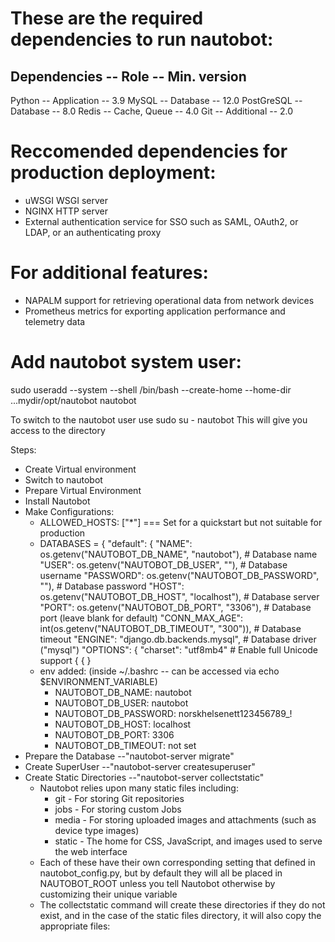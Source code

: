

# These are the required dependencies to run nautobot:
## Dependencies    -- Role         -- Min. version
Python          -- Application  -- 3.9
MySQL           -- Database     -- 12.0
PostGreSQL      -- Database     -- 8.0
Redis           -- Cache, Queue -- 4.0
Git             -- Additional   -- 2.0


# Reccomended dependencies for production deployment:
- uWSGI WSGI server
- NGINX HTTP server
- External authentication service for SSO such as SAML, OAuth2, or LDAP, or an authenticating proxy

# For additional features:
- NAPALM support for retrieving operational data from network devices
- Prometheus metrics for exporting application performance and telemetry data


# Add nautobot system user:
sudo useradd --system --shell /bin/bash --create-home --home-dir ...mydir/opt/nautobot nautobot

To switch to the nautobot user use
sudo su - nautobot
This will give you access to the directory

Steps:
- Create Virtual environment
- Switch to nautobot
- Prepare Virtual Environment
- Install Nautobot
- Make Configurations:
    - ALLOWED_HOSTS: ["*"]   === Set for a quickstart but not suitable for production
    - DATABASES = {
        "default": {
            "NAME": os.getenv("NAUTOBOT_DB_NAME", "nautobot"),  # Database name
            "USER": os.getenv("NAUTOBOT_DB_USER", ""),  # Database username
            "PASSWORD": os.getenv("NAUTOBOT_DB_PASSWORD", ""),  # Database password
            "HOST": os.getenv("NAUTOBOT_DB_HOST", "localhost"),  # Database server
            "PORT": os.getenv("NAUTOBOT_DB_PORT", "3306"),  # Database port (leave blank for default)
            "CONN_MAX_AGE": int(os.getenv("NAUTOBOT_DB_TIMEOUT", "300")),  # Database timeout
            "ENGINE": "django.db.backends.mysql",  # Database driver ("mysql")
            "OPTIONS": {
                    "charset": "utf8mb4" # Enable full Unicode support
            {
        {
    }
    - env added: (inside ~/.bashrc -- can be accessed via echo $ENVIRONMENT_VARIABLE)
        - NAUTOBOT_DB_NAME: nautobot
        - NAUTOBOT_DB_USER: nautobot
        - NAUTOBOT_DB_PASSWORD: norskhelsenett123456789_!
        - NAUTOBOT_DB_HOST: localhost
        - NAUTOBOT_DB_PORT: 3306 
        - NAUTOBOT_DB_TIMEOUT: not set
- Prepare the Database          --"nautobot-server migrate"
- Create SuperUser              --"nautobot-server createsuperuser"
- Create Static Directories     --"nautobot-server collectstatic"
    - Nautobot relies upon many static files including:
        - git - For storing Git repositories
        - jobs - For storing custom Jobs
        - media - For storing uploaded images and attachments (such as device type images)
        - static - The home for CSS, JavaScript, and images used to serve the web interface
    - Each of these have their own corresponding setting that defined in nautobot_config.py, but by default they will all be placed in NAUTOBOT_ROOT unless you tell Nautobot otherwise by customizing their unique variable
    - The collectstatic command will create these directories if they do not exist, and in the case of the static files directory, it will also copy the appropriate files:


